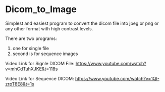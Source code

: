 # Dicom_to_Image

Simplest and easiest program to convert the dicom file into jpeg or png or any other format with high contrast levels.

There are two programs:
1. one for single file
2. second is for sequence images

Video Link for Signle DICOM File: https://www.youtube.com/watch?v=mhCdTuhXJKE&t=118s

Video Link for Sequence DICOM: https://www.youtube.com/watch?v=1QI-zrpT8E8&t=1s
